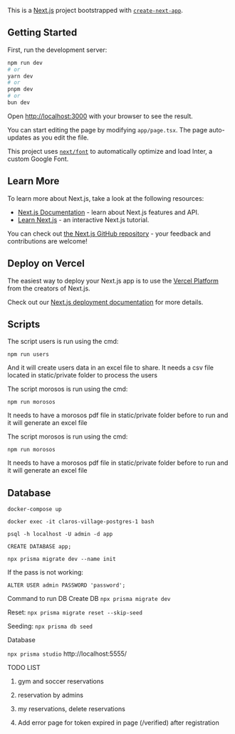 This is a [Next.js](https://nextjs.org/) project bootstrapped with [`create-next-app`](https://github.com/vercel/next.js/tree/canary/packages/create-next-app).

## Getting Started

First, run the development server:

```bash
npm run dev
# or
yarn dev
# or
pnpm dev
# or
bun dev
```

Open [http://localhost:3000](http://localhost:3000) with your browser to see the result.

You can start editing the page by modifying `app/page.tsx`. The page auto-updates as you edit the file.

This project uses [`next/font`](https://nextjs.org/docs/basic-features/font-optimization) to automatically optimize and load Inter, a custom Google Font.

## Learn More

To learn more about Next.js, take a look at the following resources:

- [Next.js Documentation](https://nextjs.org/docs) - learn about Next.js features and API.
- [Learn Next.js](https://nextjs.org/learn) - an interactive Next.js tutorial.

You can check out [the Next.js GitHub repository](https://github.com/vercel/next.js/) - your feedback and contributions are welcome!

## Deploy on Vercel

The easiest way to deploy your Next.js app is to use the [Vercel Platform](https://vercel.com/new?utm_medium=default-template&filter=next.js&utm_source=create-next-app&utm_campaign=create-next-app-readme) from the creators of Next.js.

Check out our [Next.js deployment documentation](https://nextjs.org/docs/deployment) for more details.

## Scripts

The script users is run using the cmd:

```
npm run users
```

And it will create users data in an excel file to share. It needs a csv file located in static/private folder to process the users

The script morosos is run using the cmd:

```
npm run morosos
```

It needs to have a morosos pdf file in static/private folder before to run and it will generate an excel file

The script morosos is run using the cmd:

```
npm run morosos
```

It needs to have a morosos pdf file in static/private folder before to run and it will generate an excel file

## Database

```
docker-compose up

docker exec -it claros-village-postgres-1 bash

psql -h localhost -U admin -d app

CREATE DATABASE app;

npx prisma migrate dev --name init
```

If the pass is not working:

```
ALTER USER admin PASSWORD 'password';
```

Command to run DB
Create DB `npx prisma migrate dev`

Reset: `npx prisma migrate reset --skip-seed`

Seeding: `npx prisma db seed`

Database

`npx prisma studio`
http://localhost:5555/

TODO LIST

1. gym and soccer reservations

2. reservation by admins

3. my reservations, delete reservations

4. Add error page for token expired in page (/verified) after registration

 
